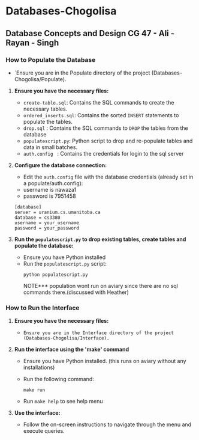 # Databases-Chogolisa


## Database Concepts and Design CG 47 - Ali - Rayan - Singh

### How to Populate the Database

 - `Ensure you are in the Populate directory of the project (Databases-Chogolisa/Populate).

1. **Ensure you have the necessary files:**
    - `create-table.sql`: Contains the SQL commands to create the necessary tables.
    - `ordered_inserts.sql`: Contains the sorted `INSERT` statements to populate the tables.
    - `drop.sql` : Contains the SQL commands to `DROP` the tables from the database
    - `populatescript.py`: Python script to drop and re-populate tables and data in small batches.
    - `auth.config ` : Contains the credentials for login to the sql server

2. **Configure the database connection:**
    - Edit the `auth.config` file with the database credentials (already set in a populate/auth.config):
     - username is nawaza1
     - password is 7951458
      ```
      [database]
      server = uranium.cs.umanitoba.ca
      database = cs3380
      username = your_username
      password = your_password
      ```


4. **Run the `populatescript.py` to drop existing tables, create tables and populate the database:**
    - Ensure you have Python installed
    - Run the `populatescript.py` script:
      ```
      python populatescript.py
      ```
      NOTE*** population wont run on aviary since there are no sql commands there.(discussed with Heather)



### How to Run the Interface
1. **Ensure you have the necessary files:**
    - `Ensure you are in the Interface directory of the project (Databases-Chogolisa/Interface).`

2. **Run the interface using the 'make' command**
    - Ensure you have Python installed. (this runs on aviary without any installations)

    - Run the following command:
      ```
      make run
      ```
    - Run `make help` to see help menu 

3. **Use the interface:**
    - Follow the on-screen instructions to navigate through the menu and execute queries.

